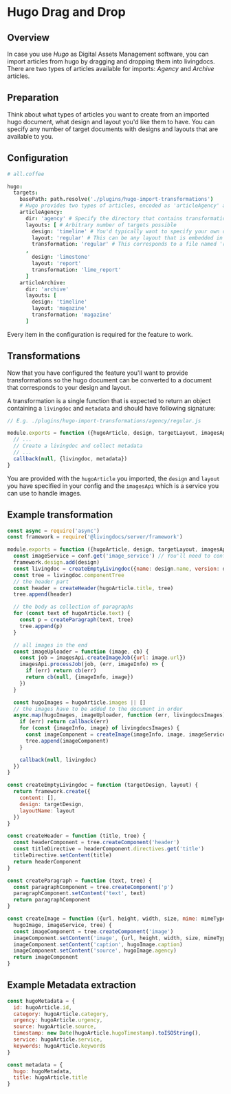 # Hugo Drag and Drop

## Overview

In case you use _Hugo_ as Digital Assets Management software, you can import articles from hugo by dragging and dropping them into livingdocs. There are two types of articles available for imports: _Agency_ and _Archive_ articles.

## Preparation

Think about what types of articles you want to create from an imported hugo document, what design and layout you'd like them to have. You can specify any number of target documents with designs and layouts that are available to you.

## Configuration

```coffee
# all.coffee

hugo:
  targets:
    basePath: path.resolve('./plugins/hugo-import-transformations')
    # Hugo provides two types of articles, encoded as 'articleAgency' and 'articleArchive'
    articleAgency:
      dir: 'agency' # Specify the directory that contains transformations for agency articles
      layouts: [ # Arbitrary number of targets possible
        design: 'timeline' # You'd typically want to specify your own design here
        layout: 'regular' # This can be any layout that is embedded in your design
        transformation: 'regular' # This corresponds to a file named 'regular.js'
      ,
        design: 'limestone'
        layout: 'report'
        transformation: 'lime_report'
      ]
    articleArchive:
      dir: 'archive'
      layouts: [
        design: 'timeline'
        layout: 'magazine'
        transformation: 'magazine'
      ]
```

Every item in the configuration is required for the feature to work.

## Transformations

Now that you have configured the feature you'll want to provide transformations so the hugo document can be converted to a document that corresponds to your design and layout.

A transformation is a single function that is expected to return an object containing a `livingdoc` and `metadata` and should have following signature:

```js
// E.g. ./plugins/hugo-import-transformations/agency/regular.js

module.exports = function ({hugoArticle, design, targetLayout, imagesApi}, callback) {
  // ...
  // Create a livingdoc and collect metadata
  // ...
  callback(null, {livingdoc, metadata})
}
```

You are provided with the `hugoArticle` you imported, the `design` and `layout` you have specified in your config and the `imagesApi` which is a service you can use to handle images.

## Example transformation

```js
const async = require('async')
const framework = require('@livingdocs/server/framework')

module.exports = function ({hugoArticle, design, targetLayout, imagesApi}, callback) {
  const imageService = conf.get('image_service') // You'll need to configure an imageservice like 'resrc.it' if you'd like to use images
  framework.design.add(design)
  const livingdoc = createEmptyLivingdoc({name: design.name, version: design.version}, targetLayout)
  const tree = livingdoc.componentTree
  // the header part
  const header = createHeader(hugoArticle.title, tree)
  tree.append(header)

  // the body as collection of paragraphs
  for (const text of hugoArticle.text) {
    const p = createParagraph(text, tree)
    tree.append(p)
  }

  // all images in the end
  const imageUploader = function (image, cb) {
    const job = imagesApi.createImageJob({url: image.url})
    imagesApi.processJob(job, (err, imageInfo) => {
      if (err) return cb(err)
      return cb(null, {imageInfo, image})
    })
  }

  const hugoImages = hugoArticle.images || []
  // the images have to be added to the document in order
  async.map(hugoImages, imageUploader, function (err, livingdocsImages) {
    if (err) return callback(err)
    for (const {imageInfo, image} of livingdocsImages) {
      const imageComponent = createImage(imageInfo, image, imageService, tree)
      tree.append(imageComponent)
    }

    callback(null, livingdoc)
  })
}

const createEmptyLivingdoc = function (targetDesign, layout) {
  return framework.create({
    content: [],
    design: targetDesign,
    layoutName: layout
  })
}

const createHeader = function (title, tree) {
  const headerComponent = tree.createComponent('header')
  const titleDirective = headerComponent.directives.get('title')
  titleDirective.setContent(title)
  return headerComponent
}

const createParagraph = function (text, tree) {
  const paragraphComponent = tree.createComponent('p')
  paragraphComponent.setContent('text', text)
  return paragraphComponent
}

const createImage = function ({url, height, width, size, mime: mimeType},
  hugoImage, imageService, tree) {
  const imageComponent = tree.createComponent('image')
  imageComponent.setContent('image', {url, height, width, size, mimeType, imageService})
  imageComponent.setContent('caption', hugoImage.caption)
  imageComponent.setContent('source', hugoImage.agency)
  return imageComponent
}
```

## Example Metadata extraction

```js
const hugoMetadata = {
  id: hugoArticle.id,
  category: hugoArticle.category,
  urgency: hugoArticle.urgency,
  source: hugoArticle.source,
  timestamp: new Date(hugoArticle.hugoTimestamp).toISOString(),
  service: hugoArticle.service,
  keywords: hugoArticle.keywords
}

const metadata = {
  hugo: hugoMetadata,
  title: hugoArticle.title
}
```
